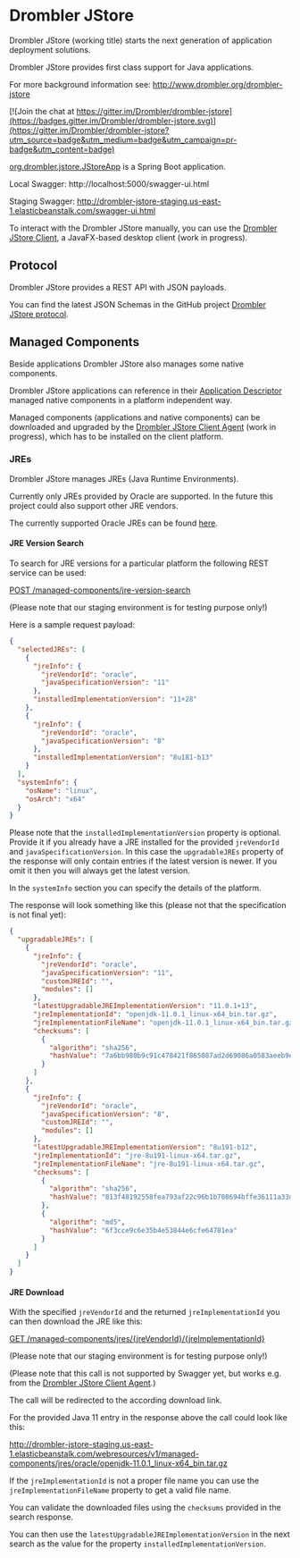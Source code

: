 # Drombler JStore
Drombler JStore (working title) starts the next generation of application deployment solutions.

Drombler JStore provides first class support for Java applications.

For more background information see: http://www.drombler.org/drombler-jstore

[![Join the chat at https://gitter.im/Drombler/drombler-jstore](https://badges.gitter.im/Drombler/drombler-jstore.svg)](https://gitter.im/Drombler/drombler-jstore?utm_source=badge&utm_medium=badge&utm_campaign=pr-badge&utm_content=badge)

[org.drombler.jstore.JStoreApp](https://github.com/Drombler/drombler-jstore/blob/14-Document-JRE-REST-resources/drombler-jstore-web/src/main/java/org/drombler/jstore/JStoreApp.java) is a Spring Boot application.

Local Swagger: http://localhost:5000/swagger-ui.html

Staging Swagger: http://drombler-jstore-staging.us-east-1.elasticbeanstalk.com/swagger-ui.html

To interact with the Drombler JStore manually, you can use the
[Drombler JStore Client](https://github.com/Drombler/drombler-jstore-client), a JavaFX-based desktop client (work in progress).


## Protocol
Drombler JStore provides a REST API with JSON payloads.

You can find the latest JSON Schemas in the GitHub project [Drombler JStore protocol](https://github.com/Drombler/drombler-jstore-protocol).

## Managed Components

Beside applications Drombler JStore also manages some native components.

Drombler JStore applications can reference in their 
[Application Descriptor](https://github.com/Drombler/drombler-jstore-protocol/blob/develop/src/main/resources/org/drombler/jstore/protocol/json/Application.json)
managed native components in a platform independent way.

Managed components (applications and native components) can be downloaded and 
upgraded by the 
[Drombler JStore Client Agent](https://github.com/Drombler/drombler-jstore-client-agent)
(work in progress), which has to be installed on the client platform.

### JREs
Drombler JStore manages JREs (Java Runtime Environments).

Currently only JREs provided by Oracle are supported.
In the future this project could also support other JRE vendors.

The currently supported Oracle JREs can be found 
[here](https://github.com/Drombler/drombler-jstore/blob/develop/drombler-jstore-managed-jre/src/main/resources/org/drombler/jstore/managed/jre/impl/oracle/oracleJreInfo.json).

#### JRE Version Search
To search for JRE versions for a particular platform the following REST service can be used:

[POST /managed-components/jre-version-search](http://drombler-jstore-staging.us-east-1.elasticbeanstalk.com/swagger-ui.html#/JreVersionSearchController_V1)

(Please note that our staging environment is for testing purpose only!)

Here is a sample request payload:
```json
{
  "selectedJREs": [
    {
      "jreInfo": {
        "jreVendorId": "oracle",
        "javaSpecificationVersion": "11"
      },
      "installedImplementationVersion": "11+28"
    },
    {
      "jreInfo": {
        "jreVendorId": "oracle",
        "javaSpecificationVersion": "8"
      },
      "installedImplementationVersion": "8u181-b13"
    }
  ],
  "systemInfo": {
    "osName": "linux",
    "osArch": "x64"
  }
}
```
Please note that the `installedImplementationVersion` property is optional.
Provide it if you already have a JRE installed for the provided `jreVendorId` and `javaSpecificationVersion`.
In this case the `upgradableJREs` property of the response will only contain entries if the latest version is newer.
If you omit it then you will always get the latest version.

In the `systemInfo` section you can specify the details of the platform.

The response will look something like this (please not that the specification is not final yet):
```json
{
  "upgradableJREs": [
    {
      "jreInfo": {
        "jreVendorId": "oracle",
        "javaSpecificationVersion": "11",
        "customJREId": "",
        "modules": []
      },
      "latestUpgradableJREImplementationVersion": "11.0.1+13",
      "jreImplementationId": "openjdk-11.0.1_linux-x64_bin.tar.gz",
      "jreImplementationFileName": "openjdk-11.0.1_linux-x64_bin.tar.gz",
      "checksums": [
        {
          "algorithm": "sha256",
          "hashValue": "7a6bb980b9c91c478421f865087ad2d69086a0583aeeb9e69204785e8e97dcfd"
        }
      ]
    },
    {
      "jreInfo": {
        "jreVendorId": "oracle",
        "javaSpecificationVersion": "8",
        "customJREId": "",
        "modules": []
      },
      "latestUpgradableJREImplementationVersion": "8u191-b12",
      "jreImplementationId": "jre-8u191-linux-x64.tar.gz",
      "jreImplementationFileName": "jre-8u191-linux-x64.tar.gz",
      "checksums": [
        {
          "algorithm": "sha256",
          "hashValue": "813f48192558fea793af22c96b1b708694bffe36111a33d354f312c1c1ae4bf2"
        },
        {
          "algorithm": "md5",
          "hashValue": "6f3cce9c6e35b4e53844e6cfe64781ea"
        }
      ]
    }
  ]
}
```

#### JRE Download

With the specified `jreVendorId` and the returned `jreImplementationId` you can then download the JRE like this:

[GET /managed-components/jres/{jreVendorId}/{jreImplementationId}](http://drombler-jstore-staging.us-east-1.elasticbeanstalk.com/swagger-ui.html#/JreController_V1)

(Please note that our staging environment is for testing purpose only!)

(Please note that this call is not supported by Swagger yet, but works e.g. from the 
[Drombler JStore Client Agent](https://github.com/Drombler/drombler-jstore-client-agent).)

The call will be redirected to the according download link.

For the provided Java 11 entry in the response above the call could look like this:

http://drombler-jstore-staging.us-east-1.elasticbeanstalk.com/webresources/v1/managed-components/jres/oracle/openjdk-11.0.1_linux-x64_bin.tar.gz

If the `jreImplementationId` is not a proper file name you can use the `jreImplementationFileName` property to get a valid file name.

You can validate the downloaded files using the `checksums` provided in the search response.

You can then use the `latestUpgradableJREImplementationVersion` in the next search as the value for the property `installedImplementationVersion`.
